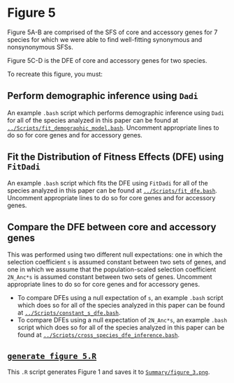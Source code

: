 # Figure 5

Figure 5A-B are comprised of the SFS of core and accessory genes for 7 species for which we were able to find well-fitting synonymous and nonsynonymous SFSs.

Figure 5C-D is the DFE of core and accessory genes for two species.

To recreate this figure, you must:

## Perform demographic inference using `Dadi`
  An example `.bash` script which performs demographic inference using `Dadi` for all of the species analyzed in this paper can be found at [`../Scripts/fit_demographic_model.bash`](../Scripts/fit_demographic_model.bash). Uncomment appropriate lines to do so for core genes and for accessory genes.
## Fit the Distribution of Fitness Effects (DFE) using `FitDadi`
  An example `.bash` script which fits the DFE using `FitDadi` for all of the species analyzed in this paper can be found at [`../Scripts/fit_dfe.bash`](../Scripts/fit_dfe.bash). Uncomment appropriate lines to do so for core genes and for accessory genes.
## Compare the DFE between core and accessory genes
  This was performed using two different null expectations: one in which the selection coefficient `s` is assumed constant between two sets of genes, and one in which we assume that the population-scaled selection coefficient `2N_Anc*s` is assumed constant between two sets of genes. Uncomment appropriate lines to do so for core genes and for accessory genes.
  * To compare DFEs using a null expectation of `s`, an example `.bash` script which does so for all of the species analyzed in this paper can be found at [`../Scripts/constant_s_dfe.bash`](../Scripts/constant_s_dfe.bash).
  * To compare DFEs using a null expectation of `2N_Anc*s`, an example `.bash` script which does so for all of the species analyzed in this paper can be found at [`../Scripts/cross_species_dfe_inference.bash`](../Scripts/cross_species_dfe_inference.bash).
## [`generate_figure_5.R`](../Scripts/generate_figure_5.R)
  This `.R` script generates Figure 1 and saves it to [`Summary/figure_3.png`](../Summary/figure_5.png).
